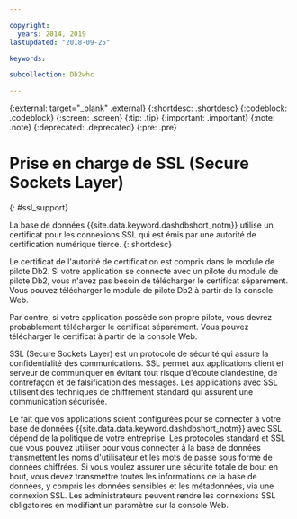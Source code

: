```yaml
---

copyright:
  years: 2014, 2019
lastupdated: "2018-09-25"

keywords:

subcollection: Db2whc

---
```


<!-- Attribute definitions --> 
{:external: target="_blank" .external}
{:shortdesc: .shortdesc}
{:codeblock: .codeblock}
{:screen: .screen}
{:tip: .tip}
{:important: .important}
{:note: .note}
{:deprecated: .deprecated}
{:pre: .pre}

# Prise en charge de SSL (Secure Sockets Layer)
{: #ssl_support}

La base de données {{site.data.keyword.dashdbshort_notm}} utilise un certificat pour les connexions SSL qui est émis par une autorité de certification numérique tierce. 
{: shortdesc}

Le certificat de l'autorité de certification est compris dans le module de pilote Db2. Si votre application se connecte avec un pilote du module de pilote Db2, vous n'avez pas besoin de télécharger le certificat séparément. Vous pouvez télécharger le module de pilote Db2 à partir de la console Web.

Par contre, si votre application possède son propre pilote, vous devrez probablement télécharger le certificat séparément. Vous pouvez télécharger le certificat à partir de la console Web.

SSL (Secure Sockets Layer) est un protocole de sécurité qui assure la confidentialité des communications. SSL permet aux applications client et serveur de communiquer en évitant
tout risque d'écoute clandestine, de contrefaçon et de falsification des messages. Les applications avec SSL utilisent des techniques de chiffrement standard qui assurent une communication sécurisée.

Le fait que vos applications soient configurées pour se connecter à votre base de données {{site.data.data.keyword.dashdbshort_notm}} avec SSL dépend de la politique de votre entreprise. Les protocoles standard et SSL que vous pouvez utiliser pour vous connecter à la base de données transmettent les noms d'utilisateur et les mots de passe sous forme de données chiffrées. Si vous voulez assurer une sécurité totale de bout en bout, vous devez transmettre toutes les informations de la base de données, y compris les données sensibles et les métadonnées, via une connexion SSL. Les administrateurs peuvent rendre les connexions SSL obligatoires en modifiant un paramètre sur la console Web.


